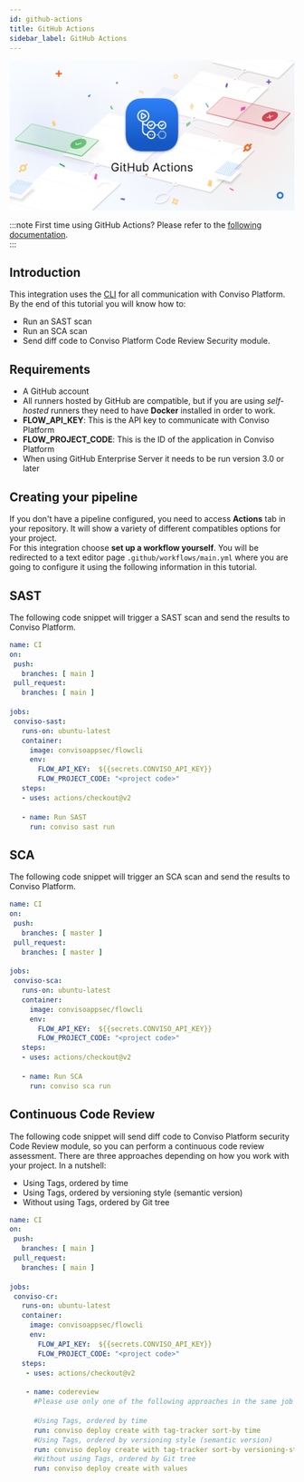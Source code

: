 ```yaml
---
id: github-actions
title: GitHub Actions
sidebar_label: GitHub Actions
---
```


<div style={{textAlign: 'center'}}>

![img](../../static/img/github-actions.png)

</div>

:::note
First time using GitHub Actions? Please refer to the [following documentation](https://docs.github.com/en/actions).  
:::

## Introduction

This integration uses the [CLI](../cli/installation) for all communication with Conviso Platform.  
By the end of this tutorial you will know how to:
- Run an SAST scan
- Run an SCA scan
- Send diff code to Conviso Platform Code Review Security module.

## Requirements
- A GitHub account
- All runners hosted by GitHub are compatible, but if you are using *self-hosted* runners they need to have **Docker** installed in order to work.
- **FLOW_API_KEY**: This is the API key to communicate with Conviso Platform
- **FLOW_PROJECT_CODE**: This is the ID of the application in Conviso Platform
- When using GitHub Enterprise Server it needs to be run version 3.0 or later

## Creating your pipeline
If you don't have a pipeline configured, you need to access **Actions** tab in your repository. It will show a variety of different compatibles options for your project.  
For this integration choose **set up a workflow yourself**. You will be redirected to a text editor page ```.github/workflows/main.yml``` where you are going to configure it using the following information in this tutorial.

### 
## SAST
The following code snippet will trigger a SAST scan and send the results to Conviso Platform.

```yml
name: CI
on:
 push:
   branches: [ main ]
 pull_request:
   branches: [ main ]

jobs:
 conviso-sast:
   runs-on: ubuntu-latest
   container:
     image: convisoappsec/flowcli
     env:
       FLOW_API_KEY:  ${{secrets.CONVISO_API_KEY}}
       FLOW_PROJECT_CODE: "<project code>"
   steps:
   - uses: actions/checkout@v2

   - name: Run SAST
     run: conviso sast run
```

## SCA
The following code snippet will trigger an SCA scan and send the results to Conviso Platform.

```yml
name: CI
on:
 push:
   branches: [ master ]
 pull_request:
   branches: [ master ]

jobs:
 conviso-sca:
   runs-on: ubuntu-latest
   container:
     image: convisoappsec/flowcli
     env:
       FLOW_API_KEY:  ${{secrets.CONVISO_API_KEY}}
       FLOW_PROJECT_CODE: "<project code>"
   steps:
   - uses: actions/checkout@v2

   - name: Run SCA
     run: conviso sca run
```

## Continuous Code Review 
The following code snippet will send diff code to Conviso Platform security Code Review module, so you can 
perform a continuous code review assessment.
There are three approaches depending on how you work with your project. In a nutshell:
- Using Tags, ordered by time
- Using Tags, ordered by versioning style (semantic version)
- Without using Tags, ordered by Git tree

```yml
name: CI
on:
 push:
   branches: [ main ]
 pull_request:
   branches: [ main ]

jobs:
 conviso-cr:
   runs-on: ubuntu-latest
   container:
     image: convisoappsec/flowcli
     env:
       FLOW_API_KEY:  ${{secrets.CONVISO_API_KEY}}
       FLOW_PROJECT_CODE: "<project code>"
   steps:
    - uses: actions/checkout@v2

    - name: codereview
      #Please use only one of the following approaches in the same job

      #Using Tags, ordered by time
      run: conviso deploy create with tag-tracker sort-by time
      #Using Tags, ordered by versioning style (semantic version)
      run: conviso deploy create with tag-tracker sort-by versioning-style
      #Without using Tags, ordered by Git tree
      run: conviso deploy create with values
```
